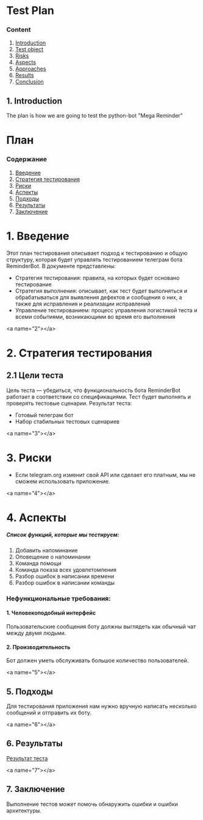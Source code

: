 # Test Plan
 ### Content
  1. [Introduction](#1)
  2. [Test object](#2)
  3. [Risks](#3)
  4. [Aspects](#4)
  5. [Approaches](#5)
  6. [Results](#6)
  7. [Conclusion](#7)

<a name="1"></a>
 ## 1. Introduction
The plan is how we are going to test the python-bot "Mega Reminder"

# План
 ### Содержание
  1. [Введение](#1)
  2. [Стратегия тестирования](#2)
  3. [Риски](#3)
  4. [Аспекты](#4)
  5. [Подходы](#5)
  6. [Результаты](#6)
  7. [Заключение](#7)

<a name="1"></a>
# 1. Введение
Этот план тестирования описывает подход к тестированию и общую структуру, которая будет управлять тестированием телеграм бота ReminderBot. В документе представлены:
* Стратегия тестирования: правила, на которых будет основано тестирование  
* Стратегия выполнения: описывает, как тест будет выполняться и обрабатываться для выявления дефектов и сообщения о них, а также для исправления и реализации исправлений  
* Управление тестированием: процесс управления логистикой теста и всеми событиями, возникающими во время его выполнения   


<а name="2"></а>

# 2. Стратегия тестирования
##  2.1 Цели теста
  Цель теста — убедиться, что функциональность бота ReminderBot работает в соответствии со спецификациями. Тест будет выполнять и проверять тестовые сценарии. Результат теста:
  * Готовый телеграм бот
  * Набор стабильных тестовых сценариев  


<а name="3"></а>
# 3. Риски
- Если telegram.org изменит свой API или сделает его платным, мы не сможем использовать приложение.


<а name="4"></а>
# 4. Аспекты
##### Список функций, которые мы тестируем:
1. Добавить напоминание
2. Оповещение о напоминании
3. Команда помощи
4. Команда показа всех удовлетомления
5. Разбор ошибок в написании времени
6. Разбор ошибок в написании команды

### Нефункциональные требования:
#### 1. Человекоподобный интерфейс
Пользовательские сообщения боту должны выглядеть как обычный чат между двумя людьми.

#### 2. Производительность
Бот должен уметь обслуживать большое количество пользователей.

<а name="5"></а>
## 5. Подходы
Для тестирования приложения нам нужно вручную написать несколько сообщений и отправить их боту.

<а name="6"></а>
## 6. Результаты
[Результат теста](TestResult.md)

<а name="7"></а>
## 7. Заключение
Выполнение тестов может помочь обнаружить ошибки и ошибки архитектуры.
